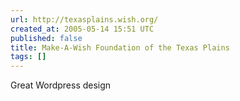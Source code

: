 ```yaml
---
url: http://texasplains.wish.org/
created_at: 2005-05-14 15:51 UTC
published: false
title: Make-A-Wish Foundation of the Texas Plains
tags: []
---
```


Great Wordpress design
